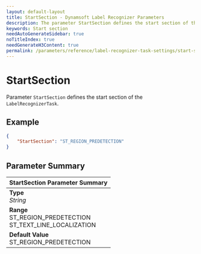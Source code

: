 ```yaml
---
layout: default-layout
title: StartSection - Dynamsoft Label Recognizer Parameters
description: The parameter StartSection defines the start section of the label recognition algorithm task.
keywords: Start section
needAutoGenerateSidebar: true
noTitleIndex: true
needGenerateH3Content: true
permalink: /parameters/reference/label-recognizer-task-settings/start-section.html
---
```


# StartSection

Parameter `StartSection` defines the start section of the `LabelRecognizerTask`.

## Example

```json
{
    "StartSection": "ST_REGION_PREDETECTION"
}
```

## Parameter Summary

| StartSection Parameter Summary |
| :---------------------------- |
| **Type**<br>*String* |
| **Range**<br>ST_REGION_PREDETECTION<br>ST_TEXT_LINE_LOCALIZATION |
| **Default Value**<br>ST_REGION_PREDETECTION |
